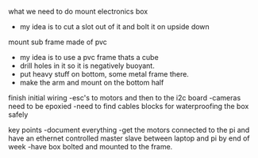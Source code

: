 what we need to do
mount electronics box
- my idea is to cut a slot out of it and bolt it on upside down

mount sub frame made of pvc
- my idea is to use a pvc frame thats a cube
- drill holes in it so it is negatively buoyant. 
- put heavy stuff on bottom, some metal frame there. 
- make the arm and mount on the bottom half

finish initial wiring
-esc's to motors and then to the i2c board
-cameras need to be epoxied
-need to find cables blocks for waterproofing the box safely


key points
-document everything
-get the motors connected to the pi and have an ethernet controlled 
    master slave between laptop and pi by end of week
-have box bolted and mounted to the frame. 

